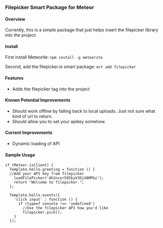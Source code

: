 ### Filepicker Smart Package for Meteor

#### Overview

Currently, this is a simple package that just helps insert the filepicker library into the project.

#### Install

First install Meteorite:
`npm install -g meteorite`

Second, add the filepicker.io smart package:
`mrt add filepicker`

#### Features

- Adds the filepicker tag into the project

#### Known Potential Improvements

- Should work offline by falling back to local uploads. Just not sure what kind of url to return.
- Should allow you to set your apikey somehow.

#### Current Improvements
- Dynamic loading of API

#### Sample Usage
    if (Meteor.isClient) {
      Template.hello.greeting = function () {
      //Add your API key from filepicker
        loadFilePicker('Ah2ncor59SkyV3OjU6MPbz');
        return "Welcome to filepicker.";
      };

      Template.hello.events({
        'click input' : function () {
          if (typeof console !== 'undefined')
            //Use the filepicker API how you'd like
            filepicker.pick();
        }
      });